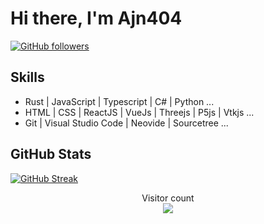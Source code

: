 # Hi there, I'm Ajn404 

[![GitHub followers](https://img.shields.io/github/followers/ajn404?label=Follow&style=social)](https://github.com/ajn404)

##  Skills

- Rust | JavaScript | Typescript |  C# |   Python ...
- HTML | CSS | ReactJS | VueJs | Threejs | P5js | Vtkjs ...
- Git | Visual Studio Code | Neovide | Sourcetree ...

##  GitHub Stats

[![GitHub Streak](https://github-readme-streak-stats.herokuapp.com/?user=ajn404)](https://github.com/DenverCoder1/github-readme-streak-stats)<br/>

<p align="center"> 
  Visitor count<br>
  <img src="https://profile-counter.glitch.me/ajn404/count.svg" />
</p>
